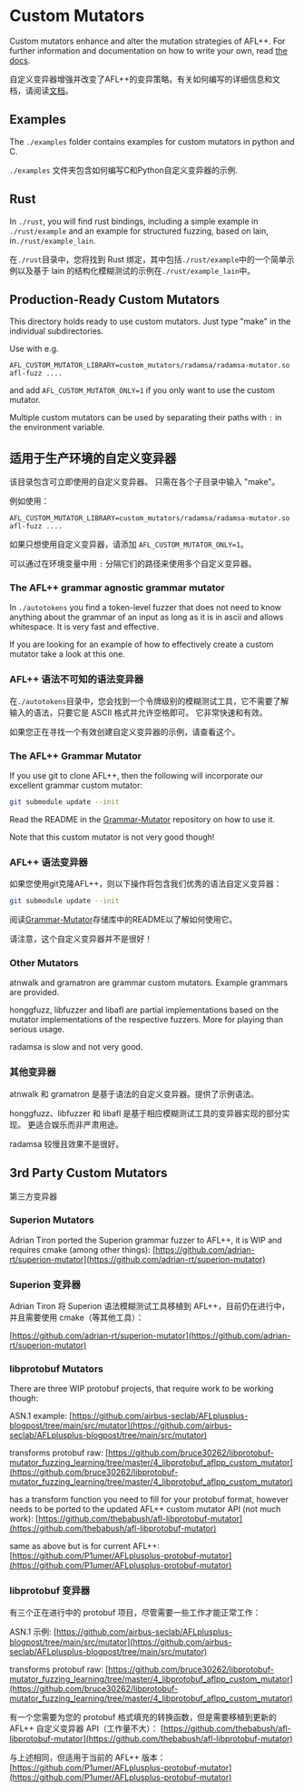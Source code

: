 # Custom Mutators

Custom mutators enhance and alter the mutation strategies of AFL++.
For further information and documentation on how to write your own, read [the docs](../docs/custom_mutators.md).

自定义变异器增强并改变了AFL++的变异策略。有关如何编写的详细信息和文档，请阅读[文档](../docs/custom_mutators.md)。
## Examples

The `./examples` folder contains examples for custom mutators in python and C.

`./examples` 文件夹包含如何编写C和Python自定义变异器的示例.
## Rust

In `./rust`, you will find rust bindings, including a simple example in `./rust/example` and an example for structured fuzzing, based on lain, in`./rust/example_lain`.

在`./rust`目录中，您将找到 Rust 绑定，其中包括`./rust/example`中的一个简单示例以及基于 lain 的结构化模糊测试的示例在`./rust/example_lain`中。
## Production-Ready Custom Mutators

This directory holds ready to use custom mutators.
Just type "make" in the individual subdirectories.

Use with e.g.

`AFL_CUSTOM_MUTATOR_LIBRARY=custom_mutators/radamsa/radamsa-mutator.so afl-fuzz ....`

and add `AFL_CUSTOM_MUTATOR_ONLY=1` if you only want to use the custom mutator.

Multiple custom mutators can be used by separating their paths with `:` in the environment variable.

## 适用于生产环境的自定义变异器

该目录包含可立即使用的自定义变异器。
只需在各个子目录中输入 "make"。

例如使用：

`AFL_CUSTOM_MUTATOR_LIBRARY=custom_mutators/radamsa/radamsa-mutator.so afl-fuzz ....`

如果只想使用自定义变异器，请添加 `AFL_CUSTOM_MUTATOR_ONLY=1`。

可以通过在环境变量中用 `:` 分隔它们的路径来使用多个自定义变异器。
### The AFL++ grammar agnostic grammar mutator

In `./autotokens` you find a token-level fuzzer that does not need to know
anything about the grammar of an input as long as it is in ascii and allows
whitespace.
It is very fast and effective.

If you are looking for an example of how to effectively create a custom
mutator take a look at this one.

### AFL++ 语法不可知的语法变异器

在`./autotokens`目录中，您会找到一个令牌级别的模糊测试工具，它不需要了解输入的语法，只要它是 ASCII 格式并允许空格即可。
它非常快速和有效。

如果您正在寻找一个有效创建自定义变异器的示例，请查看这个。
### The AFL++ Grammar Mutator

If you use git to clone AFL++, then the following will incorporate our
excellent grammar custom mutator:

```sh
git submodule update --init
```

Read the README in the [Grammar-Mutator] repository on how to use it.

[Grammar-Mutator]: https://github.com/AFLplusplus/Grammar-Mutator

Note that this custom mutator is not very good though!

### AFL++ 语法变异器

如果您使用git克隆AFL++，则以下操作将包含我们优秀的语法自定义变异器：

```sh
git submodule update --init
```

阅读[Grammar-Mutator]存储库中的README以了解如何使用它。

[Grammar-Mutator]: https://github.com/AFLplusplus/Grammar-Mutator

请注意，这个自定义变异器并不是很好！
### Other Mutators

atnwalk and gramatron are grammar custom mutators. Example grammars are
provided.

honggfuzz, libfuzzer and  libafl are partial implementations based on the
mutator implementations of the respective fuzzers. 
More for playing than serious usage.

radamsa is slow and not very good.

### 其他变异器

atnwalk 和 gramatron 是基于语法的自定义变异器。提供了示例语法。

honggfuzz、libfuzzer 和 libafl 是基于相应模糊测试工具的变异器实现的部分实现。
更适合娱乐而非严肃用途。

radamsa 较慢且效果不是很好。
## 3rd Party Custom Mutators

第三方变异器
### Superion Mutators

Adrian Tiron ported the Superion grammar fuzzer to AFL++, it is WIP and
requires cmake (among other things):
[https://github.com/adrian-rt/superion-mutator](https://github.com/adrian-rt/superion-mutator)

### Superion 变异器

Adrian Tiron 将 Superion 语法模糊测试工具移植到 AFL++，目前仍在进行中，并且需要使用 cmake（等其他工具）：

[https://github.com/adrian-rt/superion-mutator](https://github.com/adrian-rt/superion-mutator)
### libprotobuf Mutators

There are three WIP protobuf projects, that require work to be working though:

ASN.1 example:
[https://github.com/airbus-seclab/AFLplusplus-blogpost/tree/main/src/mutator](https://github.com/airbus-seclab/AFLplusplus-blogpost/tree/main/src/mutator)

transforms protobuf raw:
[https://github.com/bruce30262/libprotobuf-mutator_fuzzing_learning/tree/master/4_libprotobuf_aflpp_custom_mutator](https://github.com/bruce30262/libprotobuf-mutator_fuzzing_learning/tree/master/4_libprotobuf_aflpp_custom_mutator)

has a transform function you need to fill for your protobuf format, however
needs to be ported to the updated AFL++ custom mutator API (not much work):
[https://github.com/thebabush/afl-libprotobuf-mutator](https://github.com/thebabush/afl-libprotobuf-mutator)

same as above but is for current AFL++:
[https://github.com/P1umer/AFLplusplus-protobuf-mutator](https://github.com/P1umer/AFLplusplus-protobuf-mutator)

### libprotobuf 变异器

有三个正在进行中的 protobuf 项目，尽管需要一些工作才能正常工作：

ASN.1 示例:
[https://github.com/airbus-seclab/AFLplusplus-blogpost/tree/main/src/mutator](https://github.com/airbus-seclab/AFLplusplus-blogpost/tree/main/src/mutator)

transforms protobuf raw:
[https://github.com/bruce30262/libprotobuf-mutator_fuzzing_learning/tree/master/4_libprotobuf_aflpp_custom_mutator](https://github.com/bruce30262/libprotobuf-mutator_fuzzing_learning/tree/master/4_libprotobuf_aflpp_custom_mutator)

有一个您需要为您的 protobuf 格式填充的转换函数，但是需要移植到更新的 AFL++ 自定义变异器 API（工作量不大）：
[https://github.com/thebabush/afl-libprotobuf-mutator](https://github.com/thebabush/afl-libprotobuf-mutator)

与上述相同，但适用于当前的 AFL++ 版本：
[https://github.com/P1umer/AFLplusplus-protobuf-mutator](https://github.com/P1umer/AFLplusplus-protobuf-mutator)